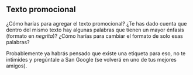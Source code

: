 ## Texto promocional

¿Cómo harías para agregar el texto promocional? ¿Te has dado cuenta que dentro
del mismo texto hay algunas palabras que tienen un mayor énfasis (formato en
_negrita_)? ¿Cómo harías para cambiar el formato de solo esas palabras?

Probablemente ya habrás pensado que existe una etiqueta para eso, no te
intimides y pregúntale a San Google (se volverá en uno de tus mejores amigos).

